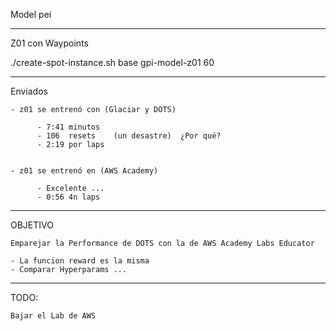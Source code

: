 Model pei

-----------------------
Z01 con Waypoints


 ./create-spot-instance.sh base gpi-model-z01 60


-----------------------
Enviados 

    - z01 se entrenó con (Glaciar y DOTS) 
        
          - 7:41 minutos
          - 106  resets    (un desastre)  ¿Por qué?
          - 2:19 por laps


    - z01 se entrenó en (AWS Academy)

          - Excelente ... 
          - 0:56 4n laps

_____________________________
OBJETIVO

    Emparejar la Performance de DOTS con la de AWS Academy Labs Educator

    - La funcion reward es la misma
    - Comparar Hyperparams ... 

_____________________________
TODO:

    Bajar el Lab de AWS 